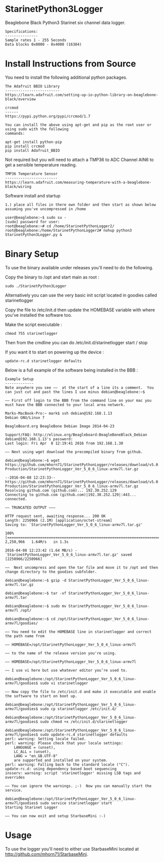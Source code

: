StarinetPython3Logger
=====================

Beaglebone Black Python3 Starinet six channel data logger. 

    Specifications:
    ---------------
    Sample rates 1 - 255 Seconds
    Data blocks 0x0000 - 0x4000 (16384)

Install Instructions from Source
================================

You need to install the following additional python packages.

    The Adafruit BBIO Library 
    -------------------------
    https://learn.adafruit.com/setting-up-io-python-library-on-beaglebone-black/overview

    crcmod
    ------
    https://pypi.python.org/pypi/crcmod/1.7

    You can install the above using apt-get and pip as the root user or using sudo with the following
    commands:

    apt-get install python-pip
    pip install crcmod
    pip install Adafruit_BBIO



Not required but you will need to attach a TMP36 to ADC Channel AIN6 to get a sensible temperature reading.

    TMP36 Temperature Sensor
    ------------------------
    https://learn.adafruit.com/measuring-temperature-with-a-beaglebone-black/wiring

Software install and startup

    1.) place all files in there own folder and then start as shown below assuming you've uncompressed in /home

    user@beaglebone:~$ sudo su -                   
    [sudo] password for user: 
    root@beaglebone:~# cd /home/StarinetPythonLogger2/
    root@beaglebone:/home/StarinetPythonLogger2# nohup python3 StarinetPython3Logger.py &

Binary Setup
============

To use the binary available under releases you'll need to do the following. 

Copy the binary to /opt and start main as root :

    sudo ./StarinetPython3Logger

Alternatively you can use the very basic init script located in goodies called starinetlogger

Copy the file to /etc/init.d then update the HOMEBASE variable with where you've installed the software too.

Make the script executable :

    chmod 755 starinetlogger

Then from the cmdline you can do /etc/init.d/starinetlogger start / stop

If you want it to start on powering up the device :

    update-rc.d starinetlogger defaults
    
Below is a full example of the software being installed in the BBB :

    Example Setup    
    -------------
    Note anywhere you see ——  at the start of a line its a comment.  You can just cut and past the lines I use minus debian@beaglebone:~$

    —— First off login to the BBB from the command line on your mac you must have the BBB connected to your local area network.
    
    Marks-MacBook-Pro:~ mark$ ssh debian@192.168.1.13
    Debian GNU/Linux 7
    
    BeagleBoard.org BeagleBone Debian Image 2014-04-23
    
    Support/FAQ: http://elinux.org/Beagleboard:BeagleBoneBlack_Debian
    debian@192.168.1.13's password: 
    Last login: Fri Apr  8 12:19:41 2016 from 192.168.1.30
    
    —— Next using wget download the precompiled binary from github.
    
    debian@beaglebone:~$ wget https://github.com/mhorn71/StarinetPythonLogger/releases/download/v5.0.6-Production/StarinetPythonLogger_Ver_5_0_6_linux-armv7l.tar.gz
    
    --2016-04-08 12:23:33--  https://github.com/mhorn71/StarinetPythonLogger/releases/download/v5.0.6-Production/StarinetPythonLogger_Ver_5_0_6_linux-armv7l.tar.gz
    Resolving github.com (github.com)... 192.30.252.129
    Connecting to github.com (github.com)|192.30.252.129|:443... connected.
    
    —— TRUNCATED OUTPUT ———
    
    HTTP request sent, awaiting response... 200 OK
    Length: 2250966 (2.1M) [application/octet-stream]
    Saving to: `StarinetPythonLogger_Ver_5_0_6_linux-armv7l.tar.gz'

    100%[=============================================================================================================================>] 2,250,966   1.64M/s   in 1.3s    
    
    2016-04-08 12:23:42 (1.64 MB/s) - `StarinetPythonLogger_Ver_5_0_6_linux-armv7l.tar.gz' saved [2250966/2250966]
    
    ——  Next uncompress and open the tar file and move it to /opt and then change directory to the goodies subfolder.
    
    debian@beaglebone:~$ gzip -d StarinetPythonLogger_Ver_5_0_6_linux-armv7l.tar.gz 
    
    debian@beaglebone:~$ tar -xf StarinetPythonLogger_Ver_5_0_6_linux-armv7l.tar 
    
    debian@beaglebone:~$ sudo mv StarinetPythonLogger_Ver_5_0_6_linux-armv7l /opt/
    
    debian@beaglebone:~$ cd /opt/StarinetPythonLogger_Ver_5_0_6_linux-armv7l/goodies/
    
    —— You need to edit the HOMEBASE line in starinetlogger and correct the path name from
    
    —— HOMEBASE=/opt/StarinetPythonLogger_Ver_5_0_4_linux-armv7l
    
    —— to the name of the release version you're using.
    
    —— HOMEBASE=/opt/StarinetPythonLogger_Ver_5_0_6_linux-armv7l
    
    —— I use vi here but use whatever editor you’re used to.
    
    debian@beaglebone:/opt/StarinetPythonLogger_Ver_5_0_6_linux-armv7l/goodies$ sudo vi starinetlogger 

    —— Now copy the file to /etc/init.d and make it executable and enable the software to start on boot up.
    
    debian@beaglebone:/opt/StarinetPythonLogger_Ver_5_0_6_linux-armv7l/goodies$ sudo cp starinetlogger /etc/init.d/
    
    debian@beaglebone:/opt/StarinetPythonLogger_Ver_5_0_6_linux-armv7l/goodies$ sudo chmod +x /etc/init.d/starinetlogger
    
    debian@beaglebone:/opt/StarinetPythonLogger_Ver_5_0_6_linux-armv7l/goodies$ sudo update-rc.d starinetlogger defaults
    perl: warning: Setting locale failed.
    perl: warning: Please check that your locale settings:
        LANGUAGE = (unset),
        LC_ALL = (unset),
        LANG = "en_GB.UTF-8"
        are supported and installed on your system.
    perl: warning: Falling back to the standard locale ("C").
    update-rc.d: using dependency based boot sequencing
    insserv: warning: script 'starinetlogger' missing LSB tags and overrides
    
    —— You can ignore the warnings. ;-)  Now you can manually start the service. 
    
    debian@beaglebone:/opt/StarinetPythonLogger_Ver_5_0_6_linux-armv7l/goodies$ sudo service starinetlogger start
    Starting Starinet Logger
    
    —— You can now exit and setup StarbaseMini :-)  
    
Usage
=====
    
To use the logger you'll need to either use  StarbaseMini located at http://github.com/mhorn71/StarbaseMini.